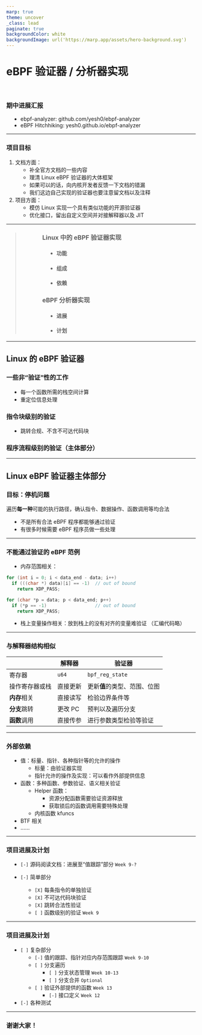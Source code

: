 ```yaml
---
marp: true
theme: uncover
_class: lead
paginate: true
backgroundColor: white
backgroundImage: url('https://marp.app/assets/hero-background.svg')
---
```


<style>
section {
  text-align: left;
}

ul {
  margin-left: 1em;
}

section::after {
  font-size: 0.8em;
}
</style>
<style scoped>
section {
  text-align: center;
}
</style>

# eBPF 验证器 / 分析器实现

<br>

### 期中进展汇报

- ebpf-analyzer: github.com/yesh0/ebpf-analyzer
  <!-- 项目地址，当然进度还差得远，最后会开源。 -->
- eBPF Hitchhiking: yesh0.github.io/ebpf-analyzer
  <!--
  下面这个可以说是一点源码阅读的笔记或是文档吧，
  我尽量在我阅读 Linux 源码的过程中把整个脉络理一理，把现有的 eBPF 缺失的文档补全一下，记在这里。
  希望能够对之后的同学或者是其它对 eBPF 感兴趣的人有点帮助吧。
  -->

---

### 项目目标

1. 文档方面：
   - 补全官方文档的一些内容
   - 理清 Linux eBPF 验证器的大体框架
   - 如果可以的话，向内核开发者反馈一下文档的错漏
   - 我们这边自己实现的验证器也要注意留文档以及注释
2. 项目方面：
   - 模仿 Linux 实现一个具有类似功能的开源验证器
   - 优化接口，留出自定义空间并对接解释器以及 JIT

---

<style scoped>
blockquote {
  padding-left: 5em;
}

ul {
  margin-left: 1em;
}
</style>

> ### Linux 中的 eBPF 验证器实现
> - #### 功能
> - #### 组成
> - #### 依赖
> ### eBPF 分析器实现
> - #### 进展
> - #### 计划

<!--
然后就是项目进展相关的内容了。
这里从 Linux 的实现讲起，这些内容其实很多我都记录到刚才说的文档里去了，所以也算一个进展回顾。
-->

---

## Linux 的 eBPF 验证器

<!--
Linux 里面的验证器其实做的事情还挺多的，肯定是不只有“验证”的。
它和 eBPF 后面部分，比如解释器或者 JIT 的部分的耦合非常紧密。
-->

### 一些非“验证”性的工作

- 每一个函数所需的栈空间计算
  <!-- 一个函数的栈的空间是 512 字节，但大部分函数都不会把栈用光，所以提供这些信息可以让 JIT 以及解释器省点内核栈 -->
- 重定位信息处理
  <!-- 之所以这些重定位由内核处理，是因为验证器需要这些重定位指令提供的类型信息 -->

<!--
当然，比如说栈空间计算，要获取这些信息的确也就验证器最合适。
我们的验证器实现也会提供这些信息，但是接口会定义更好一点。

后面就是真正的验证相关的了。
-->

### 指令块级别的验证

- 跳转合规、不含不可达代码块

### 程序流程级别的验证（主体部分）

---

## Linux eBPF 验证器主体部分

### 目标：停机问题

遍历**每一种**可能的执行路径，确认指令、数据操作、函数调用等均合法
- 不是所有合法 eBPF 程序都能够通过验证
- 有很多时候需要 eBPF 程序员做一些处理
<!--
不可能是图灵完备的，比如说下面的集合还算比较常用的循环结构吧，就不能用了。
-->

---

### 不能通过验证的 eBPF 范例


- 内存范围相关：
```c
for (int i = 0; i < data_end - data; i++)
  if (((char *) data)[i] == -1)  // out of bound
    return XDP_PASS;

for (char *p = data; p < data_end; p++)
  if (*p == -1)                  // out of bound
    return XDP_PASS;
```
- 栈上变量操作相关：放到栈上的没有对齐的变量难验证
  （汇编代码略）

---

### 与解释器结构相似

|                | 解释器   | 验证器                   |
|----------------|----------|--------------------------|
| 寄存器         | `u64`    | `bpf_reg_state`          |
| 操作寄存器或栈 | 直接更新 | 更新**值**的类型、范围、位图 |
| **内存**相关       | 直接读写 | 检验边界条件等           |
| **分支**跳转       | 更改 PC  | 预判以及遍历分支         |
| **函数**调用       | 直接传参 | 进行参数类型检验等验证   |

<!--
运行的时候差不多也是一条一条指令地尝试去执行。
基本上要把它分为几个部分的话也和解释器差不多，四种检查。
-->

---

### 外部依赖

- 值：标量、指针、各种指针等的允许的操作
  - 标量：由验证器实现
  - 指针允许的操作及实现：可以看作外部提供信息
    <!-- 题外话，似乎为了这个 Linux 里手动实现了一个虚函数表 -->
- 函数：多种函数、参数验证、语义相关验证
  - Helper 函数：
    - 资源分配函数需要验证资源释放
    - 获取锁后的函数调用需要特殊处理
  - 内核函数 kfuncs
- BTF 相关
- ……

---

### 项目进展及计划

- `[-]` 源码阅读文档：进展至“值跟踪”部分 `Week 9-?`

- `[-]` 简单部分
  - `[X]` 每条指令的单独验证
  - `[X]` 不可达代码块验证
  - `[X]` 跳转合法性验证
  - `[ ]` 函数级别的验证 `Week 9`

<!--
简单部分就是不需要跟踪流程的验证。
实现起来的确很简单，但是当时实现的时候，我还没开始仔细看源码，
内部函数这部分在文档里几乎，就是没有，现在看完相关的代码了可以之后补上。
但这部分还是简单的。
-->

---

### 项目进展及计划

- `[ ]` 复杂部分
  - `[-]` 值的跟踪、指针对应内存范围跟踪 `Week 9-10`
  - `[ ]` 分支遍历
    - `[ ]` 分支状态管理 `Week 10-13`
    - `[ ]` 分支合并 `Optional`
  - `[ ]` 验证外部提供的函数 `Week 13`
    - `[-]` 接口定义 `Week 12`
- `[-]` 各种测试

<!--
然后就是复杂的部分。
-->

---

### 谢谢大家！

